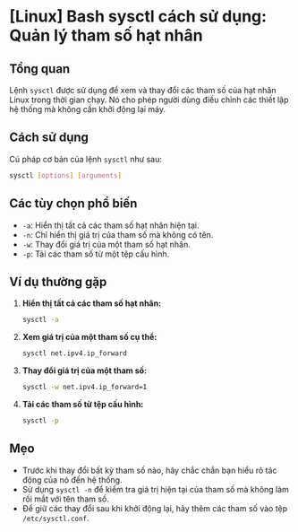 # [Linux] Bash sysctl cách sử dụng: Quản lý tham số hạt nhân

## Tổng quan
Lệnh `sysctl` được sử dụng để xem và thay đổi các tham số của hạt nhân Linux trong thời gian chạy. Nó cho phép người dùng điều chỉnh các thiết lập hệ thống mà không cần khởi động lại máy.

## Cách sử dụng
Cú pháp cơ bản của lệnh `sysctl` như sau:

```bash
sysctl [options] [arguments]
```

## Các tùy chọn phổ biến
- `-a`: Hiển thị tất cả các tham số hạt nhân hiện tại.
- `-n`: Chỉ hiển thị giá trị của tham số mà không có tên.
- `-w`: Thay đổi giá trị của một tham số hạt nhân.
- `-p`: Tải các tham số từ một tệp cấu hình.

## Ví dụ thường gặp
1. **Hiển thị tất cả các tham số hạt nhân:**
   ```bash
   sysctl -a
   ```

2. **Xem giá trị của một tham số cụ thể:**
   ```bash
   sysctl net.ipv4.ip_forward
   ```

3. **Thay đổi giá trị của một tham số:**
   ```bash
   sysctl -w net.ipv4.ip_forward=1
   ```

4. **Tải các tham số từ tệp cấu hình:**
   ```bash
   sysctl -p
   ```

## Mẹo
- Trước khi thay đổi bất kỳ tham số nào, hãy chắc chắn bạn hiểu rõ tác động của nó đến hệ thống.
- Sử dụng `sysctl -n` để kiểm tra giá trị hiện tại của tham số mà không làm rối mắt với tên tham số.
- Để giữ các thay đổi sau khi khởi động lại, hãy thêm các tham số vào tệp `/etc/sysctl.conf`.
